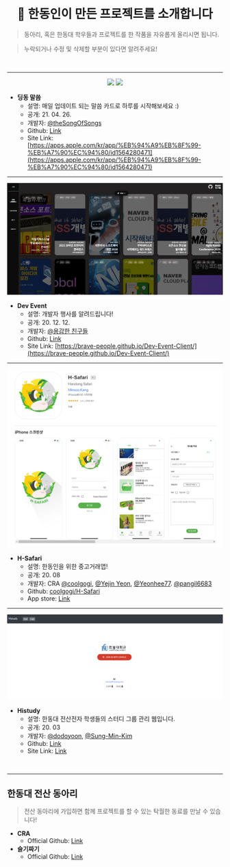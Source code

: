 <div align=center>

# 🚀 한동인이 만든 프로젝트를 소개합니다

</div>

> 동아리, 혹은 한동대 학우들과 프로젝트를 한 작품을 자유롭게 올리시면 됩니다.

> 누락되거나 수정 및 삭제할 부분이 있다면 알려주세요! 

<br />



------------

<p align="center">
  <img src="https://user-images.githubusercontent.com/46002818/117675911-fe7b7e80-b1e7-11eb-9952-17101e24bcff.png" width="300" />
  <img src="https://user-images.githubusercontent.com/46002818/117675924-020f0580-b1e8-11eb-8166-1ca5101cfe93.png" width="300"/>
</p>

- __딩동 말씀__
    - 설명: 매일 업데이트 되는 말씀 카드로 하루를 시작해보세요 :)
    - 공개: 21. 04. 26.
    - 개발자: [@theSongOfSongs](https://github.com/theSongOfSongs)
    - Github: [Link](https://github.com/theSongOfSongs)
    - Site Link: [https://apps.apple.com/kr/app/%EB%94%A9%EB%8F%99-%EB%A7%90%EC%94%80/id1564280471](https://apps.apple.com/kr/app/%EB%94%A9%EB%8F%99-%EB%A7%90%EC%94%80/id1564280471)

------------

<p align="center">
  <img src="./static/dev-event-web.png" />
</p>

- __Dev Event__
    - 설명: 개발자 행사를 알려드립니다!
    - 공개: 20. 12. 12.
    - 개발자: [@용감한 친구들](https://github.com/brave-people)
    - Github: [Link](https://github.com/brave-people/Dev-Event-Client)
    - Site Link: [https://brave-people.github.io/Dev-Event-Client/](https://brave-people.github.io/Dev-Event-Client/)

------------

<p align="center">
  <img src="./static/h-safari.png" />
</p>

- __H-Safari__
    - 설명: 한동인을 위한 중고거래앱!
    - 공개: 20. 08 
    - 개발자: CRA [@coolgogi](https://github.com/coolgogi), [@Yejin Yeon](https://github.com/yeonyaily), [@Yeonhee77](https://github.com/Yeonhee77). [@pangil6683](https://github.com/pangil6683)
    - Github: [coolgogi/H-Safari](https://github.com/coolgogi/H-Safari)
    - App store: [Link](https://apps.apple.com/kr/app/h-safari/id1528003397)

------------

<p align="center">
  <img src="./static/his-study.png" />
</p>

- __Histudy__
    - 설명: 한동대 전산전자 학생들의 스터디 그룹 관리 웹입니다.
    - 공개: 20. 03
    - 개발자: [@dodoyoon](https://github.com/dodoyoon), [@Sung-Min-Kim](https://github.com/Sung-Min-Kim)
    - Github: [Link](https://github.com/dodoyoon/Histudy)
    - Site Link: [Link](https://histudy.cafe24.com/login/)


<br />

------

## 한동대 전산 동아리

> 전산 동아리에 가입하면 함께 프로젝트를 할 수 있는 탁월한 동료를 만날 수 있습니다!

- __CRA__
    - Official Github: [Link](https://github.com/cra16) 
- __슬기짜기__
    - Official Github: [Link](https://github.com/HGU-slegizzagi)

